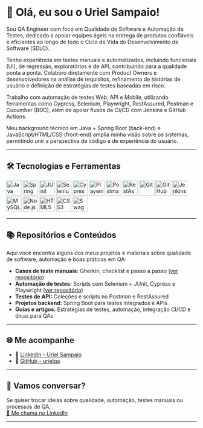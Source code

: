 
# 👋 Olá, eu sou o Uriel Sampaio!

Sou QA Engineer com foco em Qualidade de Software e Automação de Testes, dedicado a apoiar equipes ágeis na entrega de produtos confiáveis e eficientes ao longo de todo o Ciclo de Vida do Desenvolvimento de Software (SDLC).

Tenho experiência em testes manuais e automatizados, incluindo funcionais (UI), de regressão, exploratórios e de API, contribuindo para a qualidade ponta a ponta. Colaboro diretamente com Product Owners e desenvolvedores na análise de requisitos, refinamento de histórias de usuário e definição de estratégias de testes baseadas em risco.

Trabalho com automação de testes Web, API e Mobile, utilizando ferramentas como Cypress, Selenium, Playwright, RestAssured, Postman e Cucumber (BDD), além de apoiar fluxos de CI/CD com Jenkins e GitHub Actions.

Meu background técnico em Java + Spring Boot (back-end) e JavaScript/HTML/CSS (front-end) amplia minha visão sobre os sistemas, permitindo unir a perspectiva de código e de experiência do usuário.

---

## 🛠️ Tecnologias e Ferramentas

<p align="left">
  <img alt="Java" title="Java" width="40px" src="https://cdn.jsdelivr.net/gh/devicons/devicon/icons/java/java-original.svg" />
  <img alt="Spring Boot" title="Spring Boot" width="40px" src="https://cdn.jsdelivr.net/gh/devicons/devicon/icons/spring/spring-original.svg" />
  <img alt="JUnit" title="JUnit" width="40px" src="https://cdn.jsdelivr.net/gh/devicons/devicon/icons/junit/junit-plain.svg" />
  <img alt="Selenium" title="Selenium" width="40px" src="https://cdn.jsdelivr.net/gh/devicons/devicon/icons/selenium/selenium-original.svg" />
  <img alt="Cypress" title="Cypress" width="40px" src="https://cdn.jsdelivr.net/gh/devicons/devicon/icons/cypressio/cypressio-original.svg" />
  <img alt="Playwright" title="Playwright" width="40px" src="https://playwright.dev/img/playwright-logo.svg" />
  <img alt="Postman" title="Postman" width="40px" src="https://cdn.jsdelivr.net/gh/devicons/devicon/icons/postman/postman-original.svg" />
  <img alt="RestAssured" title="RestAssured" width="40px" src="https://avatars.githubusercontent.com/u/19369327?s=200&v=4" />
  <img alt="Git" title="Git" width="40px" src="https://cdn.jsdelivr.net/gh/devicons/devicon/icons/git/git-original.svg" />
  <img alt="GitHub" title="GitHub" width="40px" src="https://cdn.jsdelivr.net/gh/devicons/devicon/icons/github/github-original.svg" />
  <img alt="Jenkins" title="Jenkins" width="40px" src="https://cdn.jsdelivr.net/gh/devicons/devicon/icons/jenkins/jenkins-original.svg" />
  <img alt="MySQL" title="MySQL" width="40px" src="https://cdn.jsdelivr.net/gh/devicons/devicon/icons/mysql/mysql-original.svg" />
  <img alt="Node.js" title="Node.js" width="40px" src="https://cdn.jsdelivr.net/gh/devicons/devicon/icons/nodejs/nodejs-original.svg" />
  <img alt="HTML5" title="HTML5" width="40px" src="https://cdn.jsdelivr.net/gh/devicons/devicon/icons/html5/html5-original.svg" />
  <img alt="CSS3" title="CSS3" width="40px" src="https://cdn.jsdelivr.net/gh/devicons/devicon/icons/css3/css3-original.svg" />
  <img alt="Swagger" title="Swagger" width="40px" src="https://cdn.jsdelivr.net/gh/devicons/devicon/icons/swagger/swagger-original.svg" />
</p>

---

## 📚 Repositórios e Conteúdos

Aqui você encontra alguns dos meus projetos e materiais sobre qualidade de software, automação e boas práticas em QA:

- **Casos de teste manuais:** Gherkin, checklist e passo a passo ([ver repositório](https://github.com/urielqa/Casos-de-teste-manuais))
- **Automação de testes:** Scripts com Selenium + JUnit, Cypress e Playwright ([ver repositório](https://github.com/urielqa/Automacao-de-testes))
- **Testes de API:** Coleções e scripts no Postman e RestAssured
- **Projetos backend:** Spring Boot para testes integrados e APIs
- **Guias e artigos:** Estratégias de testes, automação, integração CI/CD e dicas para QAs

---

## 🌐 Me acompanhe

- 💼 [LinkedIn - Uriel Sampaio](https://www.linkedin.com/in/uriel-sampaio-728184356/)
- 🐙 [GitHub - urielqa](https://github.com/urielqa)

---

## 🤝 Vamos conversar?

Se quiser trocar ideias sobre qualidade, automação, testes manuais ou processos de QA,  
[📩 Me chama no LinkedIn](https://www.linkedin.com/in/uriel-sampaio-728184356/)

---
